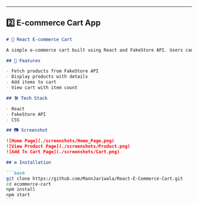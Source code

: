 ---

## 2️⃣ E-commerce Cart App

````markdown
# 🛒 React E-commerce Cart

A simple e-commerce cart built using React and FakeStore API. Users can view products and add them to their cart.

## 🚀 Features

- Fetch products from FakeStore API
- Display products with details
- Add items to cart
- View cart with item count

## 🛠️ Tech Stack

- React
- FakeStore API
- CSS

## 📷 Screenshot

![Home Page](./screenshots/Home_Page.png)
![View Product Page](./screenshots/Product.png)
![Add To Cart Page](./screenshots/Cart.png)

## ⚙️ Installation

```bash
git clone https://github.com/MannJariwala/React-E-Commerce-Cart.git
cd ecommerce-cart
npm install
npm start
```
````
